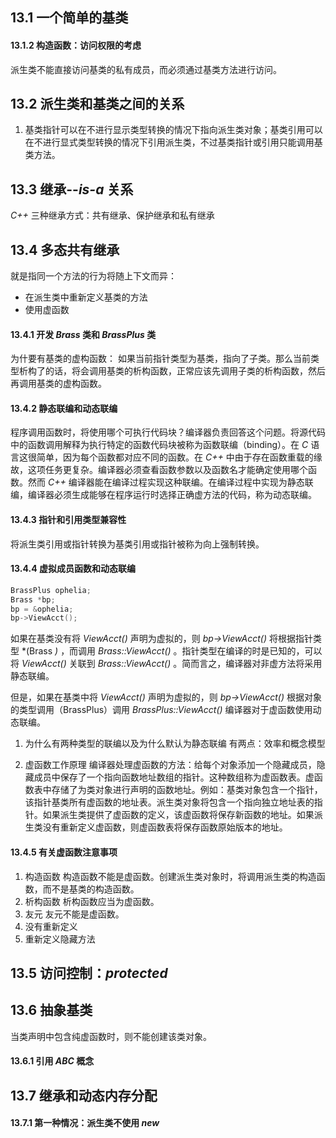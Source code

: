 ## 13.1 一个简单的基类

#### 13.1.2 构造函数：访问权限的考虑
派生类不能直接访问基类的私有成员，而必须通过基类方法进行访问。

## 13.2 派生类和基类之间的关系
1. 基类指针可以在不进行显示类型转换的情况下指向派生类对象；基类引用可以在不进行显式类型转换的情况下引用派生类，不过基类指针或引用只能调用基类方法。

## 13.3 继承--*is-a* 关系

*C++* 三种继承方式：共有继承、保护继承和私有继承

## 13.4 多态共有继承
就是指同一个方法的行为将随上下文而异：
- 在派生类中重新定义基类的方法
- 使用虚函数

#### 13.4.1 开发 *Brass* 类和 *BrassPlus* 类
为什要有基类的虚构函数：
如果当前指针类型为基类，指向了子类。那么当前类型析构了的话，将会调用基类的析构函数，正常应该先调用子类的析构函数，然后再调用基类的虚构函数。

#### 13.4.2 静态联编和动态联编
程序调用函数时，将使用哪个可执行代码块？编译器负责回答这个问题。将源代码中的函数调用解释为执行特定的函数代码块被称为函数联编（binding）。在 *C* 语言这很简单，因为每个函数都对应不同的函数。在 *C++* 中由于存在函数重载的缘故，这项任务更复杂。编译器必须查看函数参数以及函数名才能确定使用哪个函数。然而 *C++* 编译器能在编译过程实现这种联编。在编译过程中实现为静态联编，编译器必须生成能够在程序运行时选择正确虚方法的代码，称为动态联编。

#### 13.4.3 指针和引用类型兼容性
将派生类引用或指针转换为基类引用或指针被称为向上强制转换。

#### 13.4.4 虚拟成员函数和动态联编
```cpp
BrassPlus ophelia;
Brass *bp;
bp = &ophelia;
bp->ViewAcct();
```

如果在基类没有将 *ViewAcct()* 声明为虚拟的，则 *bp->ViewAcct()* 将根据指针类型 *(Brass *)* ，而调用 *Brass::ViewAcct()* 。指针类型在编译的时是已知的，可以将 *ViewAcct()* 关联到 *Brass::ViewAcct()* 。简而言之，编译器对非虚方法将采用静态联编。

但是，如果在基类中将 *ViewAcct()* 声明为虚拟的，则 *bp->ViewAcct()* 根据对象的类型调用（BrassPlus）调用 *BrassPlus::ViewAcct()* 编译器对于虚函数使用动态联编。

1. 为什么有两种类型的联编以及为什么默认为静态联编
有两点：效率和概念模型

2. 虚函数工作原理
编译器处理虚函数的方法：给每个对象添加一个隐藏成员，隐藏成员中保存了一个指向函数地址数组的指针。这种数组称为虚函数表。虚函数表中存储了为类对象进行声明的函数地址。例如：基类对象包含一个指针，该指针基类所有虚函数的地址表。派生类对象将包含一个指向独立地址表的指针。如果派生类提供了虚函数的定义，该虚函数将保存新函数的地址。如果派生类没有重新定义虚函数，则虚函数表将保存函数原始版本的地址。

#### 13.4.5 有关虚函数注意事项
1. 构造函数
构造函数不能是虚函数。创建派生类对象时，将调用派生类的构造函数，而不是基类的构造函数。
2. 析构函数
析构函数应当为虚函数。
3. 友元
友元不能是虚函数。
4. 没有重新定义
5. 重新定义隐藏方法

## 13.5 访问控制：*protected*

## 13.6 抽象基类
当类声明中包含纯虚函数时，则不能创建该类对象。  

#### 13.6.1 引用 *ABC* 概念

## 13.7 继承和动态内存分配

#### 13.7.1 第一种情况：派生类不使用 *new*
